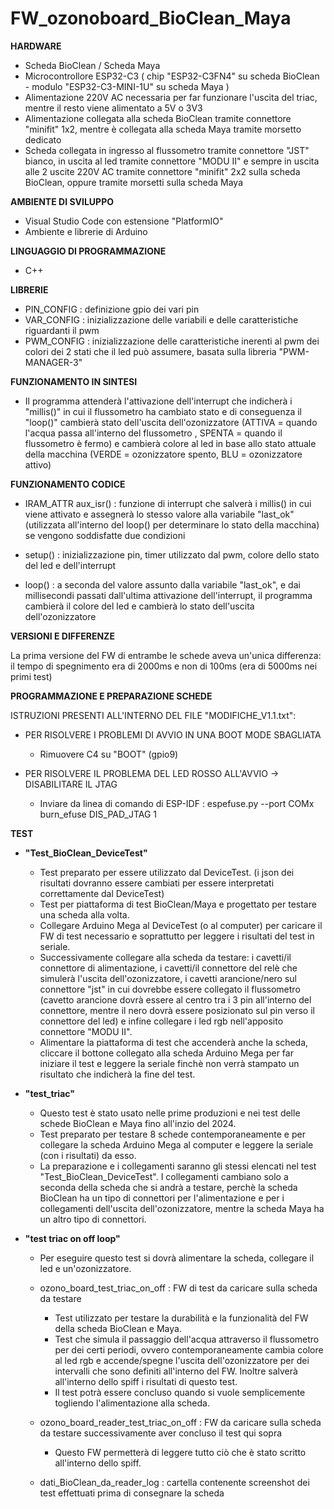 # FW_ozonoboard_BioClean_Maya

**HARDWARE**
- Scheda BioClean / Scheda Maya
- Microcontrollore ESP32-C3 ( chip "ESP32-C3FN4" su scheda BioClean - modulo "ESP32-C3-MINI-1U" su scheda Maya )
- Alimentazione 220V AC necessaria per far funzionare l'uscita del triac, mentre il resto viene alimentato a 5V o 3V3
- Alimentazione collegata alla scheda BioClean tramite connettore "minifit" 1x2, mentre è collegata alla scheda Maya tramite morsetto dedicato
- Scheda collegata in ingresso al flussometro tramite connettore "JST" bianco, in uscita al led tramite connettore "MODU II" e sempre in uscita alle 2 uscite 220V AC tramite connettore "minifit" 2x2 sulla scheda BioClean, oppure tramite morsetti sulla scheda Maya

**AMBIENTE DI SVILUPPO**
- Visual Studio Code con estensione "PlatformIO"
- Ambiente e librerie di Arduino

**LINGUAGGIO DI PROGRAMMAZIONE**
- C++

**LIBRERIE**
- PIN_CONFIG : definizione gpio dei vari pin
- VAR_CONFIG : inizializzazione delle variabili e delle caratteristiche riguardanti il pwm
- PWM_CONFIG : inizializzazione delle caratteristiche inerenti al pwm dei colori dei 2 stati che il led può assumere, basata sulla libreria "PWM-MANAGER-3"

**FUNZIONAMENTO IN SINTESI**
- Il programma attenderà l'attivazione dell'interrupt che indicherà i "millis()" in cui il flussometro ha cambiato stato e di conseguenza il "loop()" cambierà stato dell'uscita dell'ozonizzatore (ATTIVA = quando l'acqua passa all'interno del flussometro , SPENTA = quando il flussometro è fermo) e cambierà colore al led in base allo stato attuale della macchina (VERDE = ozonizzatore spento, BLU = ozonizzatore attivo)

**FUNZIONAMENTO CODICE**
- IRAM_ATTR aux_isr() : funzione di interrupt che salverà i millis() in cui viene attivato e assegnerà lo stesso valore alla variabile "last_ok" (utilizzata all'interno del loop() per determinare lo stato della macchina) se vengono soddisfatte due condizioni

- setup() : inizializzazione pin, timer utilizzato dal pwm, colore dello stato del led e dell'interrupt

- loop() : a seconda del valore assunto dalla variabile "last_ok", e dai millisecondi passati dall'ultima attivazione dell'interrupt, il programma cambierà il colore del led e cambierà lo stato dell'uscita dell'ozonizzatore

**VERSIONI E DIFFERENZE**

La prima versione del FW di entrambe le schede aveva un'unica differenza: il tempo di spegnimento era di 2000ms e non di 100ms (era di 5000ms nei primi test)

**PROGRAMMAZIONE E PREPARAZIONE SCHEDE**

ISTRUZIONI PRESENTI ALL'INTERNO DEL FILE "MODIFICHE_V1.1.txt":

- PER RISOLVERE I PROBLEMI DI AVVIO IN UNA BOOT MODE SBAGLIATA
    - Rimuovere C4 su "BOOT" (gpio9)

- PER RISOLVERE IL PROBLEMA DEL LED ROSSO ALL'AVVIO -> DISABILITARE IL JTAG
    - Inviare da linea di comando di ESP-IDF : espefuse.py --port COMx burn_efuse DIS_PAD_JTAG 1

**TEST**
- **"Test_BioClean_DeviceTest"**
  - Test preparato per essere utilizzato dal DeviceTest. (i json dei risultati dovranno essere cambiati per essere interpretati correttamente dal DeviceTest)
  - Test per piattaforma di test BioClean/Maya e progettato per testare una scheda alla volta.
  - Collegare Arduino Mega al DeviceTest (o al computer) per caricare il FW di test necessario e soprattutto per leggere i risultati del test in seriale.
  - Successivamente collegare alla scheda da testare: i cavetti/il connettore di alimentazione, i cavetti/il connettore del relè che simulerà l'uscita dell'ozonizzatore, i cavetti arancione/nero sul connettore "jst" in cui dovrebbe essere collegato il flussometro (cavetto arancione dovrà essere al centro tra i 3 pin all'interno del connettore, mentre il nero dovrà essere posizionato sul pin verso il connettore del led) e infine collegare i led rgb nell'apposito connettore "MODU II".
  - Alimentare la piattaforma di test che accenderà anche la scheda, cliccare il bottone collegato alla scheda Arduino Mega per far iniziare il test e leggere la seriale finchè non verrà stampato un risultato che indicherà la fine del test.

- **"test_triac"**
  - Questo test è stato usato nelle prime produzioni e nei test delle schede BioClean e Maya fino all'inzio del 2024.
  - Test preparato per testare 8 schede contemporaneamente e per collegare la scheda Arduino Mega al computer e leggere la seriale (con i risultati) da esso.
  - La preparazione e i collegamenti saranno gli stessi elencati nel test "Test_BioClean_DeviceTest". I collegamenti cambiano solo a seconda della scheda che si andrà a testare, perchè la scheda BioClean ha un tipo di connettori per l'alimentazione e per i collegamenti dell'uscita dell'ozonizzatore, mentre la scheda Maya ha un altro tipo di connettori.

- **"test triac on off loop"**
  - Per eseguire questo test si dovrà alimentare la scheda, collegare il led e un'ozonizzatore.
    
  - ozono_board_test_triac_on_off : FW di test da caricare sulla scheda da testare
    - Test utilizzato per testare la durabilità e la funzionalità del FW della scheda BioClean e Maya.
    - Test che simula il passaggio dell'acqua attraverso il flussometro per dei certi periodi, ovvero contemporaneamente cambia colore al led rgb e accende/spegne l'uscita dell'ozonizzatore per dei intervalli che sono definiti all'interno del FW. Inoltre salverà all'interno dello spiff i risultati di questo test.
    - Il test potrà essere concluso quando si vuole semplicemente togliendo l'alimentazione alla scheda.
  
  - ozono_board_reader_test_triac_on_off : FW da caricare sulla scheda da testare successivamente aver concluso il test qui sopra
    - Questo FW permetterà di leggere tutto ciò che è stato scritto all'interno dello spiff.
  
  - dati_BioClean_da_reader_log : cartella contenente screenshot dei test effettuati prima di consegnare la scheda
